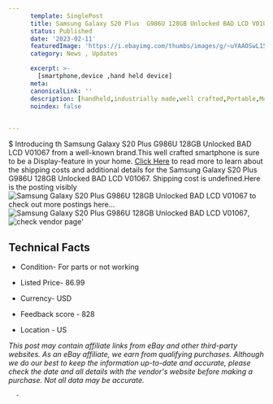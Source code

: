 ```yaml
---
      template: SinglePost
      title: Samsung Galaxy S20 Plus  G986U 128GB Unlocked BAD LCD V01067
      status: Published
      date: '2023-02-11'
      featuredImage: 'https://i.ebayimg.com/thumbs/images/g/~uYAAOSwL15juJ60/s-l225.jpg'
      category: News , Updates

      excerpt: >-
        [smartphone,device ,hand held device]
      meta:
      canonicalLink: ''
      description: [handheld,industrially made,well crafted,Portable,Mobile,Compact,Convenient,Lightweight,Maneuverable,Man-portable,Miniature,Carriable,Hand-held,Light,Holdable,Transportable,Mobile device,Pocket-sized,On-the-go,Wireless,Cordless,Compact size,Convenient size, smartphone,device ,hand held device]
      noindex: false
      

---
```

$
      Introducing th Samsung Galaxy S20 Plus  G986U 128GB Unlocked BAD LCD V01067 from a well-known brand.This well crafted smartphone is sure to be a Display-feature in your home. [Click Here](https://www.ebay.com/itm/155402775186?hash=item242eba2a92%3Ag%3A%7EuYAAOSwL15juJ60&mkevt=1&mkcid=1&mkrid=711-53200-19255-0&campid=%253CePNCampaignId%253E&customid=%253CreferenceId%253E&toolid=10049) to read more to learn about the shipping costs and additional details for the Samsung Galaxy S20 Plus  G986U 128GB Unlocked BAD LCD V01067. Shipping cost is undefined.Here is the posting visibly ![Samsung Galaxy S20 Plus  G986U 128GB Unlocked BAD LCD V01067](https://i.ebayimg.com/thumbs/images/g/~uYAAOSwL15juJ60/s-l225.jpg) to check out more postings here... ![Samsung Galaxy S20 Plus  G986U 128GB Unlocked BAD LCD V01067](https://i.ebayimg.com/images/g/~uYAAOSwL15juJ60/s-l1600.jpg), ![check vendor page](https://origin-galleryplus.ebayimg.com/ws/web/155402775186_2_0_1/225x225.jpg,https://origin-galleryplus.ebayimg.com/ws/web/155402775186_3_0_1/225x225.jpg,https://origin-galleryplus.ebayimg.com/ws/web/155402775186_4_0_1/225x225.jpg,https://origin-galleryplus.ebayimg.com/ws/web/155402775186_5_0_1/225x225.jpg,https://origin-galleryplus.ebayimg.com/ws/web/155402775186_6_0_1/225x225.jpg)'

      

 ## Technical Facts 



     
      

 - Condition- For parts or not working 


      

 - Listed Price- 86.99 


      

 - Currency- USD 


      

 - Feedback score - 828 


      

 - Location - US 


      
      

 *_This post may contain affiliate links from eBay and other third-party websites. As an eBay affiliate, we earn from qualifying purchases. Although we do our best to keep the information up-to-date and accurate, please check the date and all details with the vendor's website before making a purchase. Not all data may be accurate._*




      -
